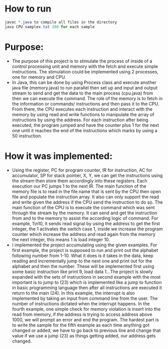 # How to run
```java
javac *.java to compile all files in the directory
java CPU samplex.txt 200 for each sample
```

# Purpose:
- The purpose of this project is to stimulate the process of inside of a control processing unit and memory with the fetch and execute simple instructions.
The stimulation could be implemented using 2 processes, one for memory and CPU.
- In Java, this can be done by using Process class and execute another java file (memory.java) to run parallel then set up and input and output stream to send and get the data to the main process (cpu.java) from then we can execute the command.
The role of the memory is to fetch in the information or commands/ instructions and then pass it to the CPU. From there, the CPU executes each instruction and interact with the memory by using read and write functions to manipulate the array of instructions by using the address. For each instruction after being executed, the program jumped and have the counter plus 1 for the next one until it reaches the end of the instructions which marks by using a 50 instruction. 

# How it was implemented:
- Using the register, PC for program counter, IR for instruction, AC for accumulator, SP for stack pointer, X, Y, we can get the instructions using the stream then store them accordingly into these registers. Each execution our PC jumps 1 to the next IR.
The main function of the memory file is to read in the file name that is sent by the CPU then open file and populate the instruction array. It also can only support the read and write given the address if the CPU send the instruction to do so.
The main function of the CPU is to execute the command which was sent through the stream by the memory. It can send and get the instruction from and to the memory to assist the according logic of command. For example, 1\n10, it sends read signal by using the address to get the first integer, the 1 activates the switch case 1, inside we increase the program counter which increase the address and read again from the memory the next integer, this means 1 is load integer 10.
- I implemented the project accumulating using the given examples. For first example, the project is supposed to run and print out the alphabet following number from 1-10. What it does is it takes in the data, keep reading and incrementally jump to the next one and print out for the alphabet and then the number. These will be implemented first using some basic instruction like print 9, load data 1…The project is slowly expanded with the sets of instructions in second example with the most important is to jump to (23) which is implemented like a jump to function in basic programming language then after all instructions are executed it return to the main (24). In this example, the interrupt is also implemented by taking an input from command line from the user. The number of instructions dictated when the interrupt happens. In the fourth example, one simple check for memory violation is insert into the read from memory, if the address is trying to access address above 1000, we will prompt an error and end the program. The hardest part is to write the sample for the fifth example as each time anything got changed or added, we have to go back to previous line and change that value if we use a jump (23) as things getting added, our address gets changed. 
